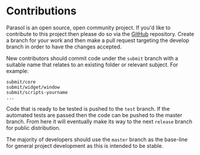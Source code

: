 # Contributions

Parasol is an open source, open community project. If you'd like to contribute to this project then please do so via the [GitHub](https://github.com/team-parasol/parasol/) repository. Create a branch for your work and then make a pull request targeting the develop branch in order to have the changes accepted.

New contributors should commit code under the `submit` branch with a suitable name that relates to an existing folder or relevant subject.  For example:

```
submit/core
submit/widget/window
submit/scripts-yourname
...
```

Code that is ready to be tested is pushed to the `test` branch.  If the automated tests are passed then the code can be pushed to the master branch.  From here it will eventually make its way to the next `release` branch for public distribution.

The majority of developers should use the `master` branch as the base-line for general project development as this is intended to be stable.
